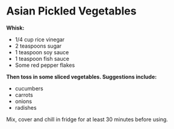 Asian Pickled Vegetables
==================

__Whisk:__

* 1/4 cup rice vinegar
* 2 teaspoons sugar
* 1 teaspoon soy sauce
* 1 teaspoon fish sauce
* Some red pepper flakes

__Then toss in some sliced vegetables. Suggestions include:__

* cucumbers
* carrots
* onions
* radishes

Mix, cover and chill in fridge for at least 30 minutes before using.
